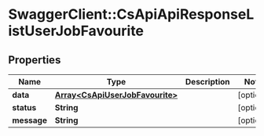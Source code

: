 # SwaggerClient::CsApiApiResponseListUserJobFavourite

## Properties
Name | Type | Description | Notes
------------ | ------------- | ------------- | -------------
**data** | [**Array&lt;CsApiUserJobFavourite&gt;**](CsApiUserJobFavourite.md) |  | [optional] 
**status** | **String** |  | [optional] 
**message** | **String** |  | [optional] 


